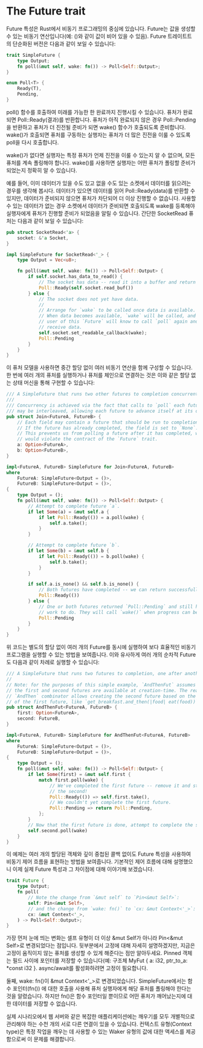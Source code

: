 # The Future trait

Future 특성은 Rust에서 비동기 프로그래밍의 중심에 있습니다. Future는 값을 생성할 수 있는
비동기 연산입니다(예: ()와 같이 값이 비어 있을 수 있음). Future 트레이트트의 단순화된 
버전은 다음과 같이 보일 수 있습니다:
```rust
trait SimpleFuture {
    type Output;
    fn poll(&mut self, wake: fn()) -> Poll<Self::Output>;
}

enum Poll<T> {
    Ready(T),
    Pending,
}
```

poll() 함수를 호출하여 미래를 가능한 한 완료까지 진행시킬 수 있습니다. 퓨처가 완료되면
Poll::Ready(결과)를 반환합니다. 퓨처가 아직 완료되지 않은 경우 Poll::Pending을 반환하고
퓨처가 더 진전될 준비가 되면 wake() 함수가 호출되도록 준비합니다. wake()가 호출되면 퓨처를
구동하는 실행자는 퓨처가 더 많은 진전을 이룰 수 있도록 poll을 다시 호출합니다.

wake()가 없다면 실행자는 특정 퓨처가 언제 진전을 이룰 수 있는지 알 수 없으며, 모든 퓨처를
계속 폴링해야 합니다. wake()를 사용하면 실행자는 어떤 퓨처가 폴링할 준비가 되었는지 정확히
알 수 있습니다.

예를 들어, 이미 데이터가 있을 수도 있고 없을 수도 있는 소켓에서 데이터를 읽으려는 경우를
생각해 봅시다. 데이터가 있으면 데이터를 읽어 Poll::Ready(data)를 반환할 수 있지만, 데이터가
준비되지 않으면 퓨처가 차단되어 더 이상 진행할 수 없습니다. 사용할 수 있는 데이터가 없는
경우 소켓에서 데이터가 준비되면 호출되도록 wake를 등록해야 실행자에게 퓨처가 진행할 준비가
되었음을 알릴 수 있습니다. 간단한 SocketRead 퓨처는 다음과 같이 보일 수 있습니다:

```rust
pub struct SocketRead<'a> {
    socket: &'a Socket,
}

impl SimpleFuture for SocketRead<'_> {
    type Output = Vec<u8>;

    fn poll(&mut self, wake: fn()) -> Poll<Self::Output> {
        if self.socket.has_data_to_read() {
            // The socket has data -- read it into a buffer and return it.
            Poll::Ready(self.socket.read_buf())
        } else {
            // The socket does not yet have data.
            //
            // Arrange for `wake` to be called once data is available.
            // When data becomes available, `wake` will be called, and the
            // user of this `Future` will know to call `poll` again and
            // receive data.
            self.socket.set_readable_callback(wake);
            Poll::Pending
        }
    }
}
```

이 퓨처 모델을 사용하면 중간 할당 없이 여러 비동기 연산을 함께 구성할 수 있습니다. 한 번에 여러 개의 퓨처를 실행하거나 퓨처를 체인으로 연결하는 것은 이와 같은 할당 없는 상태 머신을 통해 구현할 수 있습니다:
```rust
/// A SimpleFuture that runs two other futures to completion concurrently.
///
/// Concurrency is achieved via the fact that calls to `poll` each future
/// may be interleaved, allowing each future to advance itself at its own pace.
pub struct Join<FutureA, FutureB> {
    // Each field may contain a future that should be run to completion.
    // If the future has already completed, the field is set to `None`.
    // This prevents us from polling a future after it has completed, which
    // would violate the contract of the `Future` trait.
    a: Option<FutureA>,
    b: Option<FutureB>,
}

impl<FutureA, FutureB> SimpleFuture for Join<FutureA, FutureB>
where
    FutureA: SimpleFuture<Output = ()>,
    FutureB: SimpleFuture<Output = ()>,
{
    type Output = ();
    fn poll(&mut self, wake: fn()) -> Poll<Self::Output> {
        // Attempt to complete future `a`.
        if let Some(a) = &mut self.a {
            if let Poll::Ready(()) = a.poll(wake) {
                self.a.take();
            }
        }

        // Attempt to complete future `b`.
        if let Some(b) = &mut self.b {
            if let Poll::Ready(()) = b.poll(wake) {
                self.b.take();
            }
        }

        if self.a.is_none() && self.b.is_none() {
            // Both futures have completed -- we can return successfully
            Poll::Ready(())
        } else {
            // One or both futures returned `Poll::Pending` and still have
            // work to do. They will call `wake()` when progress can be made.
            Poll::Pending
        }
    }
}
```

위 코드는 별도의 할당 없이 여러 개의 Future를 동시에 실행하여 보다 효율적인 비동기
프로그램을 실행할 수 있는 방법을 보여줍니다. 이와 유사하게 여러 개의 순차적 Future도 
다음과 같이 차례로 실행할 수 있습니다:

```rust
/// A SimpleFuture that runs two futures to completion, one after another.
//
// Note: for the purposes of this simple example, `AndThenFut` assumes both
// the first and second futures are available at creation-time. The real
// `AndThen` combinator allows creating the second future based on the output
// of the first future, like `get_breakfast.and_then(|food| eat(food))`.
pub struct AndThenFut<FutureA, FutureB> {
    first: Option<FutureA>,
    second: FutureB,
}

impl<FutureA, FutureB> SimpleFuture for AndThenFut<FutureA, FutureB>
where
    FutureA: SimpleFuture<Output = ()>,
    FutureB: SimpleFuture<Output = ()>,
{
    type Output = ();
    fn poll(&mut self, wake: fn()) -> Poll<Self::Output> {
        if let Some(first) = &mut self.first {
            match first.poll(wake) {
                // We've completed the first future -- remove it and start on
                // the second!
                Poll::Ready(()) => self.first.take(),
                // We couldn't yet complete the first future.
                Poll::Pending => return Poll::Pending,
            };
        }
        // Now that the first future is done, attempt to complete the second.
        self.second.poll(wake)
    }
}
```

이 예제는 여러 개의 할당된 객체와 깊이 중첩된 콜백 없이도 Future 특성을 사용하여 비동기 
제어 흐름을 표현하는 방법을 보여줍니다. 기본적인 제어 흐름에 대해 설명했으니 이제 실제 
Future 특성과 그 차이점에 대해 이야기해 보겠습니다.

```rust
trait Future {
    type Output;
    fn poll(
        // Note the change from `&mut self` to `Pin<&mut Self>`:
        self: Pin<&mut Self>,
        // and the change from `wake: fn()` to `cx: &mut Context<'_>`:
        cx: &mut Context<'_>,
    ) -> Poll<Self::Output>;
}
```
가장 먼저 눈에 띄는 변화는 셀프 유형이 더 이상 &mut Self가 아니라 Pin<&mut Self>로 
변경되었다는 점입니다. 뒷부분에서 고정에 대해 자세히 설명하겠지만, 지금은 고정이 움직이지
않는 퓨처를 생성할 수 있게 해준다는 점만 알아두세요. Pinned 객체는 필드 사이에 포인터를
저장할 수 있습니다(예: 구조체 MyFut { a: i32, ptr_to_a: *const i32 }. async/await를 
활성화하려면 고정이 필요합니다. 

둘째, wake: fn()이 &mut Context<'_>로 변경되었습니다. SimpleFuture에서는 함수 포인터(fn())
에 대한 호출을 사용해 퓨처 실행자에게 해당 퓨처를 폴링해야 한다는 것을 알렸습니다. 하지만 
fn()은 함수 포인터일 뿐이므로 어떤 퓨처가 깨어났는지에 대한 데이터를 저장할 수 없습니다.

실제 시나리오에서 웹 서버와 같은 복잡한 애플리케이션에는 깨우기를 모두 개별적으로 관리해야 하는 수천 개의 서로 다른 연결이 있을 수 있습니다. 컨텍스트 유형(Context type)은 특정 작업을 깨우는 데 사용할 수 있는 Waker 유형의 값에 대한 액세스를 제공함으로써 이 문제를 해결합니다.





